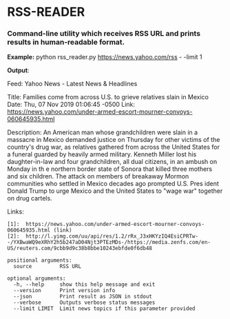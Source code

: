# RSS-READER

### Command-line utility which receives RSS URL and prints results in human-readable format.

**Example:**
python rss_reader.py https://news.yahoo.com/rss - -limit 1

**Output**:

Feed:  Yahoo News - Latest News & Headlines

Title:  Families come from across U.S. to grieve relatives slain in Mexico
Date:  Thu, 07 Nov 2019 01:06:45 -0500
Link:  https://news.yahoo.com/under-armed-escort-mourner-convoys-060645935.html

Description:  An American man whose grandchildren were slain in a massacre in Mexico demanded justice on Thursday for other victims of the country's drug war, as relatives gathered from
across the United States for a funeral guarded by heavily armed military.  Kenneth Miller lost his daughter-in-law and four grandchildren, all dual citizens, in an ambush on Monday in th
e northern border state of Sonora that killed three mothers and six children.  The attack on members of breakaway Mormon communities who  settled in Mexico decades ago prompted U.S. Pres
ident Donald Trump to urge Mexico and the United States to "wage war" together on drug cartels.

Links:
```
[1]:  https://news.yahoo.com/under-armed-escort-mourner-convoys-060645935.html (link)
[2]:  http://l.yimg.com/uu/api/res/1.2/rRx_J3xHKYzIQ4EsiCPRTw--/YXBwaWQ9eXRhY2h5b247aD04Njt3PTEzMDs-/https://media.zenfs.com/en-US/reuters.com/9cbb9d9c38b8bbe10243ebfde0f6db48
```

```
positional arguments:
  source         RSS URL

optional arguments:
  -h, --help     show this help message and exit
  --version      Print version info
  --json         Print result as JSON in stdout
  --verbose      Outputs verbose status messages
  --limit LIMIT  Limit news topics if this parameter provided

```
